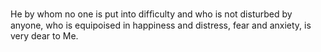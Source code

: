 He by whom no one is put into difﬁculty and who is not disturbed by anyone, who is equipoised in happiness and distress, fear and anxiety, is very dear to Me.